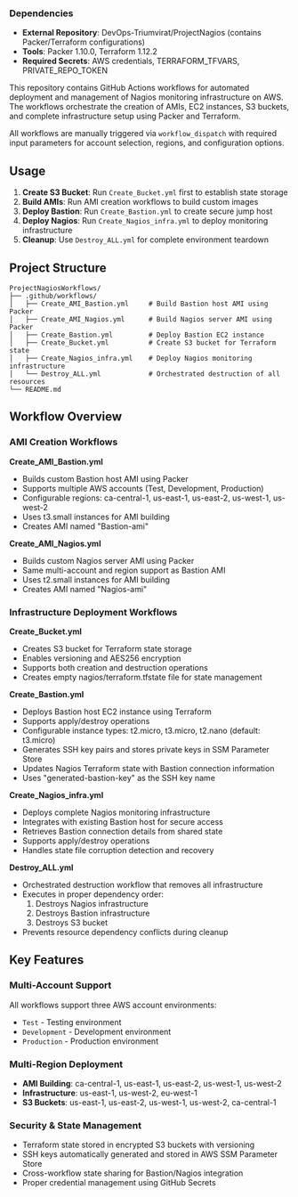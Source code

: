 ### Dependencies
- **External Repository**: DevOps-Triumvirat/ProjectNagios (contains Packer/Terraform configurations)
- **Tools**: Packer 1.10.0, Terraform 1.12.2
- **Required Secrets**: AWS credentials, TERRAFORM_TFVARS, PRIVATE_REPO_TOKEN

This repository contains GitHub Actions workflows for automated deployment and management of Nagios monitoring infrastructure on AWS. The workflows orchestrate the creation of AMIs, EC2 instances, S3 buckets, and complete infrastructure setup using Packer and Terraform.

All workflows are manually triggered via `workflow_dispatch` with required input parameters for account selection, regions, and configuration options.

## Usage

1. **Create S3 Bucket**: Run `Create_Bucket.yml` first to establish state storage
2. **Build AMIs**: Run AMI creation workflows to build custom images
3. **Deploy Bastion**: Run `Create_Bastion.yml` to create secure jump host
4. **Deploy Nagios**: Run `Create_Nagios_infra.yml` to deploy monitoring infrastructure
5. **Cleanup**: Use `Destroy_ALL.yml` for complete environment teardown
   

## Project Structure

```
ProjectNagiosWorkflows/
├── .github/workflows/
│   ├── Create_AMI_Bastion.yml     # Build Bastion host AMI using Packer
│   ├── Create_AMI_Nagios.yml      # Build Nagios server AMI using Packer
│   ├── Create_Bastion.yml         # Deploy Bastion EC2 instance
│   ├── Create_Bucket.yml          # Create S3 bucket for Terraform state
│   ├── Create_Nagios_infra.yml    # Deploy Nagios monitoring infrastructure
│   └── Destroy_ALL.yml            # Orchestrated destruction of all resources
└── README.md
```

## Workflow Overview

### AMI Creation Workflows

**Create_AMI_Bastion.yml**
- Builds custom Bastion host AMI using Packer
- Supports multiple AWS accounts (Test, Development, Production)
- Configurable regions: ca-central-1, us-east-1, us-east-2, us-west-1, us-west-2
- Uses t3.small instances for AMI building
- Creates AMI named "Bastion-ami"

**Create_AMI_Nagios.yml**
- Builds custom Nagios server AMI using Packer
- Same multi-account and region support as Bastion AMI
- Uses t2.small instances for AMI building
- Creates AMI named "Nagios-ami"

### Infrastructure Deployment Workflows

**Create_Bucket.yml**
- Creates S3 bucket for Terraform state storage
- Enables versioning and AES256 encryption
- Supports both creation and destruction operations
- Creates empty nagios/terraform.tfstate file for state management

**Create_Bastion.yml**
- Deploys Bastion host EC2 instance using Terraform
- Supports apply/destroy operations
- Configurable instance types: t2.micro, t3.micro, t2.nano (default: t3.micro)
- Generates SSH key pairs and stores private keys in SSM Parameter Store
- Updates Nagios Terraform state with Bastion connection information
- Uses "generated-bastion-key" as the SSH key name

**Create_Nagios_infra.yml**
- Deploys complete Nagios monitoring infrastructure
- Integrates with existing Bastion host for secure access
- Retrieves Bastion connection details from shared state
- Supports apply/destroy operations
- Handles state file corruption detection and recovery

**Destroy_ALL.yml**
- Orchestrated destruction workflow that removes all infrastructure
- Executes in proper dependency order:
  1. Destroys Nagios infrastructure
  2. Destroys Bastion infrastructure  
  3. Destroys S3 bucket
- Prevents resource dependency conflicts during cleanup

## Key Features

### Multi-Account Support
All workflows support three AWS account environments:
- `Test` - Testing environment
- `Development` - Development environment  
- `Production` - Production environment

### Multi-Region Deployment
- **AMI Building**: ca-central-1, us-east-1, us-east-2, us-west-1, us-west-2
- **Infrastructure**: us-east-1, us-west-2, eu-west-1
- **S3 Buckets**: us-east-1, us-east-2, us-west-1, us-west-2, ca-central-1

### Security & State Management
- Terraform state stored in encrypted S3 buckets with versioning
- SSH keys automatically generated and stored in AWS SSM Parameter Store
- Cross-workflow state sharing for Bastion/Nagios integration
- Proper credential management using GitHub Secrets


